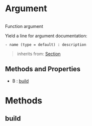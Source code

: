 # Argument



``` python

```

Function argument

Yield a line for argument documentation:
```
- name (type = default) : description
```




> inherits from: [Section](.section.md) 

## Methods and Properties
- B : [build](#build) 

# Methods

## build

``` python

```






